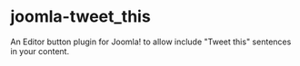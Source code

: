 # joomla-tweet_this
An Editor button plugin for Joomla! to allow include "Tweet this" sentences in your content.
